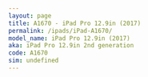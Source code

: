 ```yaml
---
layout: page
title: A1670 - iPad Pro 12.9in (2017)
permalink: /ipads/iPad-A1670/
model_name: iPad Pro 12.9in (2017)
aka: iPad Pro 12.9in 2nd generation
code: A1670
sim: undefined
---
```

